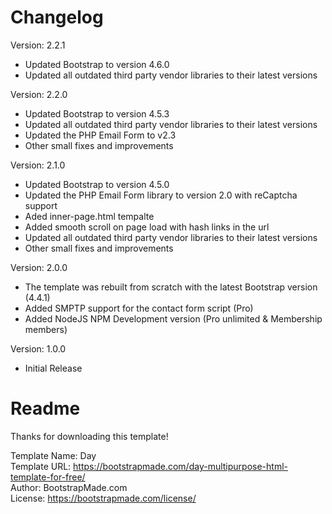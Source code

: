 # Changelog

Version: 2.2.1
  - Updated Bootstrap to version 4.6.0
  - Updated all outdated third party vendor libraries to their latest versions

Version: 2.2.0
  - Updated Bootstrap to version 4.5.3
  - Updated all outdated third party vendor libraries to their latest versions
  - Updated the PHP Email Form to v2.3
  - Other small fixes and improvements

Version: 2.1.0
  - Updated Bootstrap to version 4.5.0
  - Updated the PHP Email Form library to version 2.0 with reCaptcha support
  - Aded inner-page.html tempalte
  - Added smooth scroll on page load with hash links in the url
  - Updated all outdated third party vendor libraries to their latest versions
  - Other small fixes and improvements

Version: 2.0.0
  - The template was rebuilt from scratch with the latest Bootstrap version (4.4.1)
  - Added SMPTP support for the contact form script (Pro)
  - Added NodeJS NPM Development version (Pro unlimited & Membership members)

Version: 1.0.0
- Initial Release

# Readme

Thanks for downloading this template!

Template Name: Day<br />
Template URL: https://bootstrapmade.com/day-multipurpose-html-template-for-free/<br />
Author: BootstrapMade.com<br />
License: https://bootstrapmade.com/license/<br />
